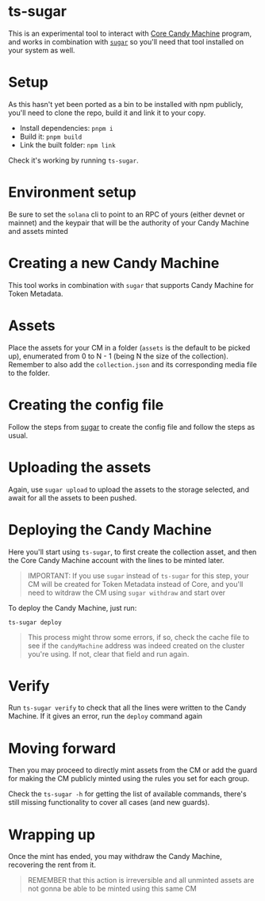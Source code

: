 # ts-sugar

This is an experimental tool to interact with [Core Candy Machine](https://github.com/metaplex-foundation/mpl-core-candy-machine) program, and works in combination with [`sugar`](https://github.com/metaplex-foundation/sugar) so you'll need that tool installed on your system as well.

# Setup

As this hasn't yet been ported as a bin to be installed with npm publicly, you'll need to clone the repo, build it and link it to your copy.

- Install dependencies: `pnpm i`
- Build it: `pnpm build`
- Link the built folder: `npm link`

Check it's working by running `ts-sugar`.

# Environment setup

Be sure to set the `solana` cli to point to an RPC of yours (either devnet or mainnet) and the keypair that will be the authority of your Candy Machine and assets minted

# Creating a new Candy Machine

This tool works in combination with `sugar` that supports Candy Machine for Token Metadata.

# Assets

Place the assets for your CM in a folder (`assets` is the default to be picked up), enumerated from 0 to N - 1 (being N the size of the collection). Remember to also add the `collection.json` and its corresponding media file to the folder.

# Creating the config file

Follow the steps from [sugar](https://developers.metaplex.com/candy-machine/sugar/commands/config) to create the config file and follow the steps as usual.

# Uploading the assets

Again, use `sugar upload` to upload the assets to the storage selected, and await for all the assets to been pushed.

# Deploying the Candy Machine

Here you'll start using `ts-sugar`, to first create the collection asset, and then the Core Candy Machine account with the lines to be minted later.

> IMPORTANT: If you use `sugar` instead of `ts-sugar` for this step, your CM will be created for Token Metadata instead of Core, and you'll need to witdraw the CM using `sugar withdraw` and start over

To deploy the Candy Machine, just run:

```
ts-sugar deploy
```

> This process might throw some errors, if so, check the cache file to see if the `candyMachine` address was indeed created on the cluster you're using. If not, clear that field and run again.

# Verify

Run `ts-sugar verify` to check that all the lines were written to the Candy Machine. If it gives an error, run the `deploy` command again

# Moving forward

Then you may proceed to directly mint assets from the CM or add the guard for making the CM publicly minted using the rules you set for each group.

Check the `ts-sugar -h` for getting the list of available commands, there's still missing functionality to cover all cases (and new guards).

# Wrapping up

Once the mint has ended, you may withdraw the Candy Machine, recovering the rent from it.

> REMEMBER that this action is irreversible and all unminted assets are not gonna be able to be minted using this same CM
